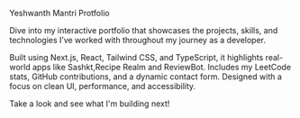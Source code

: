 Yeshwanth Mantri Protfolio

Dive into my interactive portfolio that showcases the projects, skills, and technologies I’ve worked with throughout my journey as a developer.

  Built using Next.js, React, Tailwind CSS, and TypeScript, it highlights real-world apps like Sashkt,Recipe Realm and ReviewBot.
  Includes my LeetCode stats, GitHub contributions, and a dynamic contact form.
  Designed with a focus on clean UI, performance, and accessibility.

Take a look and see what I'm building next!
